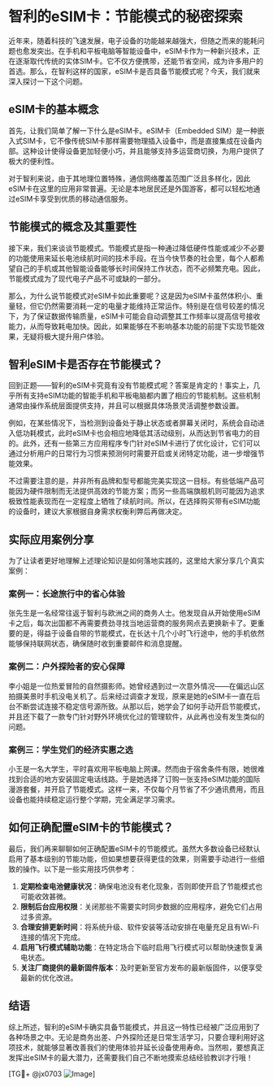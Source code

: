 # 智利的eSIM卡：节能模式的秘密探索

近年来，随着科技的飞速发展，电子设备的功能越来越强大，但随之而来的能耗问题也愈发突出。在手机和平板电脑等智能设备中，eSIM卡作为一种新兴技术，正在逐渐取代传统的实体SIM卡。它不仅方便携带，还能节省空间，成为许多用户的首选。那么，在智利这样的国家，eSIM卡是否具备节能模式呢？今天，我们就来深入探讨一下这个问题。

## eSIM卡的基本概念

首先，让我们简单了解一下什么是eSIM卡。eSIM卡（Embedded SIM）是一种嵌入式SIM卡，它不像传统SIM卡那样需要物理插入设备中，而是直接集成在设备内部。这种设计使得设备更加轻便小巧，并且能够支持多运营商切换，为用户提供了极大的便利性。

对于智利来说，由于其地理位置特殊，通信网络覆盖范围广泛且多样化，因此eSIM卡在这里的应用非常普遍。无论是本地居民还是外国游客，都可以轻松地通过eSIM卡享受到优质的移动通信服务。

## 节能模式的概念及其重要性

接下来，我们来谈谈节能模式。节能模式是指一种通过降低硬件性能或减少不必要的功能使用来延长电池续航时间的技术手段。在当今快节奏的社会里，每个人都希望自己的手机或其他智能设备能够长时间保持工作状态，而不必频繁充电。因此，节能模式成为了现代电子产品不可或缺的一部分。

那么，为什么说节能模式对eSIM卡如此重要呢？这是因为eSIM卡虽然体积小、重量轻，但它仍然需要消耗一定的电量才能维持正常运作。特别是在信号较差的情况下，为了保证数据传输质量，eSIM卡可能会自动调整其工作频率以提高信号接收能力，从而导致耗电加快。因此，如果能够在不影响基本功能的前提下实现节能效果，无疑将极大提升用户体验。

## 智利eSIM卡是否存在节能模式？

回到正题——智利的eSIM卡究竟有没有节能模式呢？答案是肯定的！事实上，几乎所有支持eSIM功能的智能手机和平板电脑都内置了相应的节能机制。这些机制通常由操作系统层面提供支持，并且可以根据具体场景灵活调整参数设置。

例如，在某些情况下，当检测到设备处于静止状态或者屏幕关闭时，系统会自动进入低功耗模式，此时eSIM卡也会相应地降低其活动级别，从而达到节省电力的目的。此外，还有一些第三方应用程序专门针对eSIM卡进行了优化设计，它们可以通过分析用户的日常行为习惯来预测何时需要开启或关闭特定功能，进一步增强节能效果。

不过需要注意的是，并非所有品牌和型号都能完美实现这一目标。有些低端产品可能因为硬件限制而无法提供高效的节能方案；而另一些高端旗舰机则可能因为追求极致性能表现而在一定程度上牺牲了续航时间。所以，在选择购买带有eSIM功能的设备时，建议大家根据自身需求权衡利弊后再做决定。

## 实际应用案例分享

为了让读者更好地理解上述理论知识是如何落地实践的，这里给大家分享几个真实案例：

### 案例一：长途旅行中的省心体验

张先生是一名经常往返于智利与欧洲之间的商务人士。他发现自从开始使用eSIM卡之后，每次出国都不再需要费劲寻找当地运营商的服务网点去更换新卡了。更重要的是，得益于设备自带的节能模式，在长达十几个小时飞行途中，他的手机依然能够保持联网状态，确保随时收到重要邮件和消息提醒。

### 案例二：户外探险者的安心保障

李小姐是一位热爱冒险的自然摄影师。她曾经遇到过一次意外情况——在偏远山区拍摄美景时手机没电关机了。后来经过调查才发现，原来是她的eSIM卡一直在后台不断尝试连接不稳定信号源所致。从那以后，她学会了如何手动开启节能模式，并且还下载了一款专门针对野外环境优化过的管理软件，从此再也没有发生类似的问题。

### 案例三：学生党们的经济实惠之选

小王是一名大学生，平时喜欢用平板电脑上网课。然而由于宿舍条件有限，她很难找到合适的地方安装固定电话线路。于是她选择了订购一张支持eSIM功能的国际漫游套餐，并开启了节能模式。这样一来，不仅每个月节省了不少通讯费用，而且设备也能持续稳定运行整个学期，完全满足学习需求。

## 如何正确配置eSIM卡的节能模式？

最后，我们再来聊聊如何正确配置eSIM卡的节能模式。虽然大多数设备已经默认启用了基本级别的节能功能，但如果想要获得更佳的效果，则需要手动进行一些细致的操作。以下是一些实用技巧供参考：

1. **定期检查电池健康状况**：确保电池没有老化现象，否则即使开启了节能模式也可能收效甚微。
2. **限制后台应用权限**：关闭那些不需要实时同步数据的应用程序，避免它们占用过多资源。
3. **合理安排更新时间**：将系统升级、软件安装等活动安排在电量充足且有Wi-Fi连接的情况下完成。
4. **启用飞行模式辅助功能**：在特定场合下临时启用飞行模式可以帮助快速恢复满电状态。
5. **关注厂商提供的最新固件版本**：及时更新至官方发布的最新版固件，以便享受最新的优化改进。

## 结语

综上所述，智利的eSIM卡确实具备节能模式，并且这一特性已经被广泛应用到了各种场景之中。无论是商务出差、户外探险还是日常生活学习，只要合理利用好这项技术，就能够显著改善我们的使用体验并延长设备使用寿命。当然啦，要想真正发挥出eSIM卡的最大潜力，还需要我们自己不断地摸索总结经验教训才行哦！

[TG💪+ @jx0703 ![Image](https://github.com/user-attachments/assets/dbca1d08-cadb-493c-b0ec-ad6f7a83f270)]
